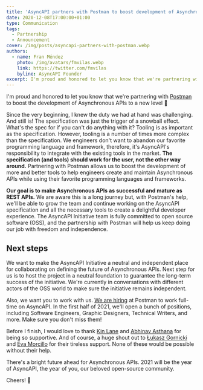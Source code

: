 ```yaml
---
title: 'AsyncAPI partners with Postman to boost development of Asynchronous APIs'
date: 2020-12-08T17:00:00+01:00
type: Communication
tags:
  - Partnership
  - Announcement
cover: /img/posts/asyncapi-partners-with-postman.webp
authors:
  - name: Fran Méndez
    photo: /img/avatars/fmvilas.webp
    link: https://twitter.com/fmvilas
    byline: AsyncAPI Founder
excerpt: I'm proud and honored to let you know that we're partnering with Postman to boost the development of Asynchronous APIs to a new level.
---
```


I'm proud and honored to let you know that we're partnering with [Postman](https://www.postman.com) to boost the development of Asynchronous APIs to a new level :rocket:

Since the very beginning, I knew the duty we had at hand was challenging. And still is! The specification was just the trigger of a snowball effect. What's the spec for if you can't do anything with it? Tooling is as important as the specification. However, tooling is a number of times more complex than the specification. We engineers don't want to abandon our favorite programming language and framework, therefore, it's AsyncAPI's responsibility to integrate with the existing tools in the market. **The specification (and tools) should work for the user, not the other way around.** Partnering with Postman allows us to boost the development of more and better tools to help engineers create and maintain Asynchronous APIs while using their favorite programming languages and frameworks.

**Our goal is to make Asynchronous APIs as successful and mature as REST APIs.** We are aware this is a long journey but, with Postman's help, we'll be able to grow the team and continue working on the AsyncAPI specification and all the necessary tools to create a delightful developer experience. The AsyncAPI Initiative team is fully committed to open source software (OSS), and the partnership with Postman will help us keep doing our job with freedom and independence.

## Next steps

We want to make the AsyncAPI Initiative a neutral and independent place for collaborating on defining the future of Asynchronous APIs. Next step for us is to host the project in a neutral foundation to guarantee the long-term success of the initiative. We're currently in conversations with different actors of the OSS world to make sure the initiative remains independent.

Also, we want you to work with us. [We are hiring](/jobs) at Postman to work full-time on AsyncAPI. In the first half of 2021, we'll open a bunch of positions, including Software Engineers, Graphic Designers, Technical Writers, and more. Make sure you don't miss them!

Before I finish, I would love to thank [Kin Lane](https://twitter.com/kinlane/) and [Abhinav Asthana](https://twitter.com/a85) for being so supportive. And of course, a huge shout out to [Łukasz Gornicki](https://twitter.com/derberq) and [Eva Morcillo](https://twitter.com/e_morcillo) for their tireless support. None of these would be possible without their help.

There's a bright future ahead for Asynchronous APIs. 2021 will be the year of AsyncAPI, the year of you, our beloved open-source community.

Cheers! :beers:
